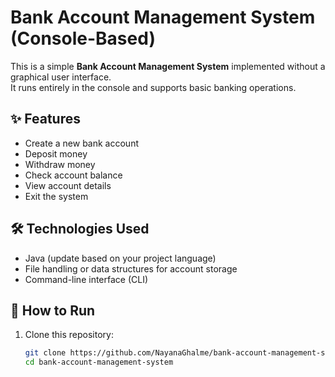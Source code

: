 # Bank Account Management System (Console-Based)

This is a simple **Bank Account Management System** implemented without a graphical user interface.  
It runs entirely in the console and supports basic banking operations.

## ✨ Features
- Create a new bank account
- Deposit money
- Withdraw money
- Check account balance
- View account details
- Exit the system

## 🛠️ Technologies Used
- Java (update based on your project language)
- File handling or data structures for account storage
- Command-line interface (CLI)

## 🚀 How to Run
1. Clone this repository:
   ```bash
   git clone https://github.com/NayanaGhalme/bank-account-management-system.git
   cd bank-account-management-system

